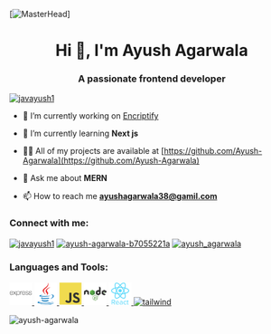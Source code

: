 [![MasterHead]([https://1.bp.blogspot.com/-7A4WynwLsM...](https://webcoder.co.in/wp-content/uploads/2021/04/website.gif))]
<h1 align="center">Hi 👋, I'm Ayush Agarwala</h1>
<h3 align="center">A passionate frontend developer</h3>

<p align="left"> <a href="https://twitter.com/javayush1" target="blank"><img src="https://img.shields.io/twitter/follow/javayush1?logo=twitter&style=for-the-badge" alt="javayush1" /></a> </p>

- 🔭 I’m currently working on [Encriptify](https://github.com/Ayush-Agarwala/Encryptify1.git)

- 🌱 I’m currently learning **Next js**

- 👨‍💻 All of my projects are available at [https://github.com/Ayush-Agarwala](https://github.com/Ayush-Agarwala)

- 💬 Ask me about **MERN**

- 📫 How to reach me **ayushagarwala38@gamil.com**

<h3 align="left">Connect with me:</h3>
<p align="left">
<a href="https://twitter.com/javayush1" target="blank"><img align="center" src="https://raw.githubusercontent.com/rahuldkjain/github-profile-readme-generator/master/src/images/icons/Social/twitter.svg" alt="javayush1" height="30" width="40" /></a>
<a href="https://linkedin.com/in/ayush-agarwala-b7055221a" target="blank"><img align="center" src="https://raw.githubusercontent.com/rahuldkjain/github-profile-readme-generator/master/src/images/icons/Social/linked-in-alt.svg" alt="ayush-agarwala-b7055221a" height="30" width="40" /></a>
<a href="https://www.leetcode.com/ayush_agarwala" target="blank"><img align="center" src="https://raw.githubusercontent.com/rahuldkjain/github-profile-readme-generator/master/src/images/icons/Social/leet-code.svg" alt="ayush_agarwala" height="30" width="40" /></a>
</p>

<h3 align="left">Languages and Tools:</h3>
<p align="left"> <a href="https://expressjs.com" target="_blank" rel="noreferrer"> <img src="https://raw.githubusercontent.com/devicons/devicon/master/icons/express/express-original-wordmark.svg" alt="express" width="40" height="40"/> </a> <a href="https://www.java.com" target="_blank" rel="noreferrer"> <img src="https://raw.githubusercontent.com/devicons/devicon/master/icons/java/java-original.svg" alt="java" width="40" height="40"/> </a> <a href="https://developer.mozilla.org/en-US/docs/Web/JavaScript" target="_blank" rel="noreferrer"> <img src="https://raw.githubusercontent.com/devicons/devicon/master/icons/javascript/javascript-original.svg" alt="javascript" width="40" height="40"/> </a> <a href="https://nodejs.org" target="_blank" rel="noreferrer"> <img src="https://raw.githubusercontent.com/devicons/devicon/master/icons/nodejs/nodejs-original-wordmark.svg" alt="nodejs" width="40" height="40"/> </a> <a href="https://reactjs.org/" target="_blank" rel="noreferrer"> <img src="https://raw.githubusercontent.com/devicons/devicon/master/icons/react/react-original-wordmark.svg" alt="react" width="40" height="40"/> </a> <a href="https://tailwindcss.com/" target="_blank" rel="noreferrer"> <img src="https://www.vectorlogo.zone/logos/tailwindcss/tailwindcss-icon.svg" alt="tailwind" width="40" height="40"/> </a> </p>

<p><img align="center" src="https://github-readme-stats.vercel.app/api/top-langs?username=ayush-agarwala&show_icons=true&locale=en&layout=compact" alt="ayush-agarwala" /></p>

